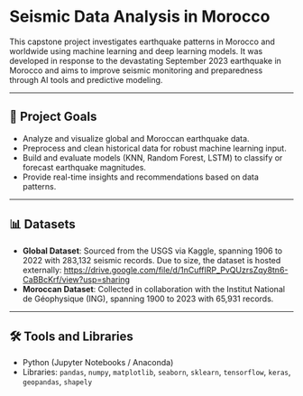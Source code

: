 # Seismic Data Analysis in Morocco

This capstone project investigates earthquake patterns in Morocco and worldwide using machine learning and deep learning models. It was developed in response to the devastating September 2023 earthquake in Morocco and aims to improve seismic monitoring and preparedness through AI tools and predictive modeling.

---

## 📌 Project Goals

- Analyze and visualize global and Moroccan earthquake data.
- Preprocess and clean historical data for robust machine learning input.
- Build and evaluate models (KNN, Random Forest, LSTM) to classify or forecast earthquake magnitudes.
- Provide real-time insights and recommendations based on data patterns.

---

## 📊 Datasets

- **Global Dataset**: Sourced from the USGS via Kaggle, spanning 1906 to 2022 with 283,132 seismic records. Due to size, the dataset is hosted externally: https://drive.google.com/file/d/1nCuffIRP_PvQUzrsZqy8tn6-CaBBcKrf/view?usp=sharing 
- **Moroccan Dataset**: Collected in collaboration with the Institut National de Géophysique (ING), spanning 1900 to 2023 with 65,931 records.

---

## 🛠️ Tools and Libraries

- Python (Jupyter Notebooks / Anaconda)
- Libraries: `pandas`, `numpy`, `matplotlib`, `seaborn`, `sklearn`, `tensorflow`, `keras`, `geopandas`, `shapely`
